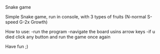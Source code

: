 Snake game

Simple Snake game, run in console,  with 3 types of fruits (N-normal S-speed G-2x Growth)

How to use:
-run the program
-navigate the board usins arrow keys
-if u died click any button and run the game once again

Have fun ;)
